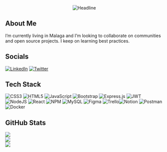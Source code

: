  <div align=center>
        <img src="https://readme-typing-svg.herokuapp.com?color=%236FDA44&size=32&center=true&vCenter=true&width=600&height=50&lines=Hi+there!+I'm+Jorge+Calleja+%F0%9F%91%8B;front-end+developer+in+Malaga;MERN+STACK+specialist;with+broad+financial+vision;in+international+markets" alt="Headline" />
  </div>

## About Me
I’m currently living in Malaga and I’m looking to collaborate on communities and open source projects. I keep on learning best practices.

## Socials
[![LinkedIn](https://img.shields.io/badge/LinkedIn-%230077B5.svg?logo=linkedin&logoColor=white)](https://www.linkedin.com/in/callejaj/)
[![Twitter](https://img.shields.io/badge/Twitter-%231DA1F2.svg?logo=Twitter&logoColor=white)](https://twitter.com/CallejaPJ) 

## Tech Stack
![CSS3](https://img.shields.io/badge/css3-%231572B6.svg?style=for-the-badge&logo=css3&logoColor=white) ![HTML5](https://img.shields.io/badge/html5-%23E34F26.svg?style=for-the-badge&logo=html5&logoColor=white)  ![JavaScript](https://img.shields.io/badge/javascript-%23323330.svg?style=for-the-badge&logo=javascript&logoColor=%23F7DF1E)  ![Bootstrap](https://img.shields.io/badge/bootstrap-%23563D7C.svg?style=for-the-badge&logo=bootstrap&logoColor=white) ![Express.js](https://img.shields.io/badge/express.js-%23404d59.svg?style=for-the-badge&logo=express&logoColor=%2361DAFB) ![JWT](https://img.shields.io/badge/JWT-black?style=for-the-badge&logo=JSON%20web%20tokens) ![NodeJS](https://img.shields.io/badge/node.js-6DA55F?style=for-the-badge&logo=node.js&logoColor=white) ![React](https://img.shields.io/badge/react-%2320232a.svg?style=for-the-badge&logo=react&logoColor=%2361DAFB) ![NPM](https://img.shields.io/badge/NPM-%23000000.svg?style=for-the-badge&logo=npm&logoColor=white)  ![MySQL](https://img.shields.io/badge/mysql-%2300f.svg?style=for-the-badge&logo=mysql&logoColor=white)	![Figma](https://img.shields.io/badge/figma-%23F24E1E.svg?style=for-the-badge&logo=figma&logoColor=white) ![Trello](https://img.shields.io/badge/Trello-%23026AA7.svg?style=for-the-badge&logo=Trello&logoColor=white)![Notion](https://img.shields.io/badge/Notion-%23000000.svg?style=for-the-badge&logo=notion&logoColor=white)  ![Postman](https://img.shields.io/badge/Postman-FF6C37?style=for-the-badge&logo=postman&logoColor=white) ![Docker](https://img.shields.io/badge/docker-%230db7ed.svg?style=for-the-badge&logo=docker&logoColor=white) 
## GitHub Stats
![](https://github-readme-stats.vercel.app/api?username=CallejaJ&theme=radical&hide_border=false&include_all_commits=false&count_private=false)<br/>
![](https://github-readme-streak-stats.herokuapp.com/?user=CallejaJ&theme=radical&hide_border=false)<br/>
![](https://github-readme-stats.vercel.app/api/top-langs/?username=CallejaJ&theme=radical&hide_border=false&include_all_commits=false&count_private=false&layout=compact)


  
